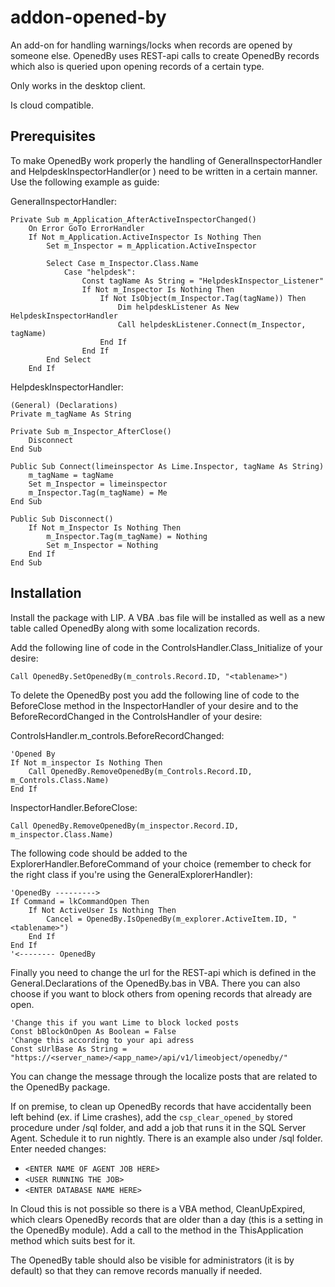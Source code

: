 # addon-opened-by

An add-on for handling warnings/locks when records are opened by someone else. OpenedBy uses REST-api calls to create OpenedBy records which also is queried upon opening records of a certain type. 

Only works in the desktop client. 

Is cloud compatible.

## Prerequisites
To make OpenedBy work properly the handling of GeneralInspectorHandler and HelpdeskInspectorHandler(or ) need to be written in a certain manner. Use the following example as guide:

GeneralInspectorHandler:
```
Private Sub m_Application_AfterActiveInspectorChanged()
    On Error GoTo ErrorHandler
    If Not m_Application.ActiveInspector Is Nothing Then
        Set m_Inspector = m_Application.ActiveInspector
        
        Select Case m_Inspector.Class.Name
            Case "helpdesk":
                Const tagName As String = "HelpdeskInspector_Listener"
                If Not m_Inspector Is Nothing Then
                    If Not IsObject(m_Inspector.Tag(tagName)) Then
                        Dim helpdeskListener As New HelpdeskInspectorHandler
                        Call helpdeskListener.Connect(m_Inspector, tagName)                        
                    End If
                End If
        End Select
    End If
```

HelpdeskInspectorHandler:
```
(General) (Declarations)
Private m_tagName As String

Private Sub m_Inspector_AfterClose()
    Disconnect
End Sub

Public Sub Connect(limeinspector As Lime.Inspector, tagName As String)
    m_tagName = tagName
    Set m_Inspector = limeinspector
    m_Inspector.Tag(m_tagName) = Me
End Sub

Public Sub Disconnect()
    If Not m_Inspector Is Nothing Then
        m_Inspector.Tag(m_tagName) = Nothing
        Set m_Inspector = Nothing
    End If
End Sub
```
## Installation

Install the package with LIP. A VBA .bas file will be installed as well as a new table called OpenedBy along with some localization records.

Add the following line of code in the ControlsHandler.Class_Initialize of your desire:

```
Call OpenedBy.SetOpenedBy(m_controls.Record.ID, "<tablename>")
```

To delete the OpenedBy post you add the following line of code to the BeforeClose method in the InspectorHandler of your desire and to the BeforeRecordChanged in the ControlsHandler of your desire:

ControlsHandler.m_controls.BeforeRecordChanged:
```
'Opened By
If Not m_inspector Is Nothing Then
    Call OpenedBy.RemoveOpenedBy(m_Controls.Record.ID, m_Controls.Class.Name)
End If

```

InspectorHandler.BeforeClose:
```
Call OpenedBy.RemoveOpenedBy(m_inspector.Record.ID, m_inspector.Class.Name)
```

The following code should be added to the ExplorerHandler.BeforeCommand of your choice (remember to check for the right class if you're using the GeneralExplorerHandler):

```
'OpenedBy --------->
If Command = lkCommandOpen Then        
    If Not ActiveUser Is Nothing Then
        Cancel = OpenedBy.IsOpenedBy(m_explorer.ActiveItem.ID, "<tablename>")
    End If
End If
'<-------- OpenedBy
```

Finally you need to change the url for the REST-api which is defined in the General.Declarations of the OpenedBy.bas in VBA. There you can also choose if you want to block others from opening records that already are open.
```
'Change this if you want Lime to block locked posts
Const bBlockOnOpen As Boolean = False
'Change this according to your api adress
Const sUrlBase As String = "https://<server_name>/<app_name>/api/v1/limeobject/openedby/"
```
You can change the message through the localize posts that are related to the OpenedBy package.

If on premise, to clean up OpenedBy records that have accidentally been left behind (ex. if Lime crashes), add the ```csp_clear_opened_by``` stored procedure under /sql folder, and add a job that runs it in the SQL Server Agent. Schedule it to run nightly. There is an example also under /sql folder. Enter needed changes:

* ```<ENTER NAME OF AGENT JOB HERE>```
* ```<USER RUNNING THE JOB>```
* ```<ENTER DATABASE NAME HERE>```

In Cloud this is not possible so there is a VBA method, CleanUpExpired, which clears OpenedBy records that are older than a day (this is a setting in the OpenedBy module). Add a call to the method in the ThisApplication method which suits best for it.  

The OpenedBy table should also be visible for administrators (it is by default) so that they can remove records manually if needed.



